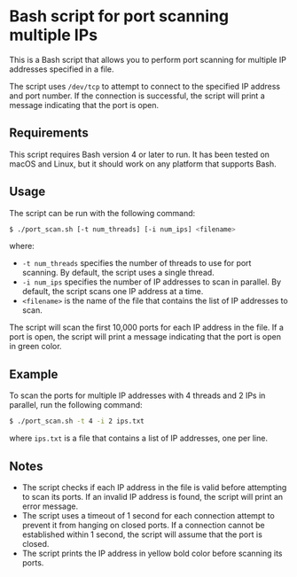 # Bash script for port scanning multiple IPs

This is a Bash script that allows you to perform port scanning for multiple IP addresses specified in a file.

The script uses `/dev/tcp` to attempt to connect to the specified IP address and port number. If the connection is successful, the script will print a message indicating that the port is open.

## Requirements

This script requires Bash version 4 or later to run. It has been tested on macOS and Linux, but it should work on any platform that supports Bash.

## Usage

The script can be run with the following command:

```bash
$ ./port_scan.sh [-t num_threads] [-i num_ips] <filename>
```

where:

- `-t num_threads` specifies the number of threads to use for port scanning. By default, the script uses a single thread.
- `-i num_ips` specifies the number of IP addresses to scan in parallel. By default, the script scans one IP address at a time.
- `<filename>` is the name of the file that contains the list of IP addresses to scan.

The script will scan the first 10,000 ports for each IP address in the file. If a port is open, the script will print a message indicating that the port is open in green color.

## Example

To scan the ports for multiple IP addresses with 4 threads and 2 IPs in parallel, run the following command:
```bash
$ ./port_scan.sh -t 4 -i 2 ips.txt
```

where `ips.txt` is a file that contains a list of IP addresses, one per line.

## Notes

- The script checks if each IP address in the file is valid before attempting to scan its ports. If an invalid IP address is found, the script will print an error message.
- The script uses a timeout of 1 second for each connection attempt to prevent it from hanging on closed ports. If a connection cannot be established within 1 second, the script will assume that the port is closed.
- The script prints the IP address in yellow bold color before scanning its ports.
